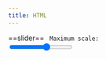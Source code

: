 ```yaml
---
title: HTML
---
```


==slider==
<code html>
<label for="maxScale">Maximum scale:</label>
<input id="maxScale" type="range" min="0.5" max="1.0" step="0.1"/>
```
